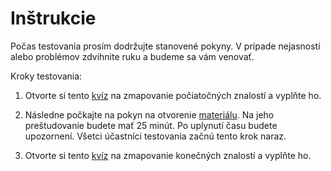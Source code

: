 # Inštrukcie

Počas testovania prosím dodržujte stanovené pokyny. V prípade nejasností alebo problémov zdvihnite ruku a budeme sa vám venovať.

Kroky testovania:

1. Otvorte si tento [kvíz](https://docs.google.com/forms/d/e/1FAIpQLSfQJTBcUq9nGnBRCifGFNo4MqCzCILPuxH69vjJLcI_9YlX4Q/viewform?usp=sf_link) na zmapovanie počiatočných znalostí a vyplňte ho.

2. Následne počkajte na pokyn na otvorenie [materiálu](/skupina_1/2.Bagging.pdf). Na jeho preštudovanie budete mať 25 minút. Po uplynutí času budete upozornení. Všetci účastníci testovania začnú tento krok naraz.

3. Otvorte si tento [kvíz](https://docs.google.com/forms/d/e/1FAIpQLScGBKB5ZbHxNG5vNVjsBROLGE_br57uijy1EV80Obj61EV1oA/viewform?usp=sf_link) na zmapovanie konečných znalostí a vyplňte ho.